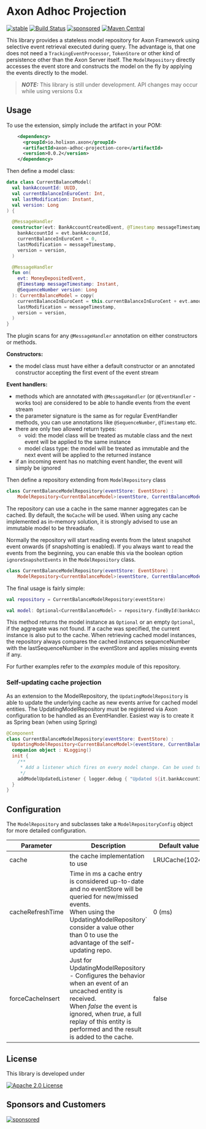# Axon Adhoc Projection

[![stable](https://img.shields.io/badge/lifecycle-STABLE-green.svg)](https://github.com/holisticon#open-source-lifecycle)
[![Build Status](https://github.com/holixon/axon-adhoc-projection/workflows/Development%20branches/badge.svg)](https://github.com/holixon/axon-adhoc-projection/actions)
[![sponsored](https://img.shields.io/badge/sponsoredBy-Holisticon-RED.svg)](https://holisticon.de/)
[![Maven Central](https://maven-badges.herokuapp.com/maven-central/io.holixon.axon/axon-adhoc-projection-core/badge.svg)](https://maven-badges.herokuapp.com/maven-central/io.holixon.axon/axon-adhoc-projection-core)

This library provides a stateless model repository for Axon Framework using selective event retrieval executed during query. 
The advantage is, that one does not need a `TrackingEventProcessor`, `TokenStore`  or other kind of persistence other than the Axon Server itself. 
The `ModelRepository` directly accesses the event store and constructs the model on the fly by applying the events directly to the model.

> **_NOTE:_**  This library is still under development. API changes may occur while using versions 0.x


## Usage

To use the extension, simply include the artifact in your POM:

```xml
    <dependency>
      <groupId>io.holixon.axon</groupId>
      <artifactId>axon-adhoc-projection-core</artifactId>
      <version>0.0.2</version>
    </dependency>
```

Then define a model class:

```kotlin
data class CurrentBalanceModel(
  val bankAccountId: UUID,
  val currentBalanceInEuroCent: Int,
  val lastModification: Instant,
  val version: Long
) {

  @MessageHandler
  constructor(evt: BankAccountCreatedEvent, @Timestamp messageTimestamp: Instant, @SequenceNumber version: Long) : this(
    bankAccountId = evt.bankAccountId,
    currentBalanceInEuroCent = 0,
    lastModification = messageTimestamp,
    version = version,
  )

  @MessageHandler
  fun on(
    evt: MoneyDepositedEvent,
    @Timestamp messageTimestamp: Instant,
    @SequenceNumber version: Long
  ): CurrentBalanceModel = copy(
    currentBalanceInEuroCent = this.currentBalanceInEuroCent + evt.amountInEuroCent,
    lastModification = messageTimestamp,
    version = version,
  )
}
```
The plugin scans for any `@MessageHandler` annotation on either constructors or methods.

**Constructors:**
- the model class must have either a default constructor or an annotated constructor accepting the first event of the event stream

**Event handlers:**
- methods which are annotated with `@MessageHandler` (or `@EventHandler` - works too) are considered to be able to handle events from the event stream
- the parameter signature is the same as for regular EventHandler methods, you can use annotations like `@SequenceNumber`, `@Timestamp` etc.
- there are only two allowed return types:
  - void: the model class will be treated as mutable class and the next event will be applied to the same instance
  - model class type: the model will be treated as immutable and the next event will be applied to the returned instance
- if an incoming event has no matching event handler, the event will simply be ignored

Then define a repository extending from `ModelRepository` class

```kotlin
class CurrentBalanceModelRepository(eventStore: EventStore) :
    ModelRepository<CurrentBalanceModel>(eventStore, CurrentBalanceModel::class.java)
```
The repository can use a cache in the same manner aggregates can be cached. By default, the `NoCache` will be used.
When using any cache implemented as in-memory solution, it is strongly advised to use an immutable model to be threadsafe.

Normally the repository will start reading events from the latest snapshot event onwards (if snapshotting is enabled).
If you always want to read the events from the beginning, you can enable this via the 
boolean option `ignoreSnapshotEvents` in the `ModelRepository` class.

```kotlin
class CurrentBalanceModelRepository(eventStore: EventStore) :
    ModelRepository<CurrentBalanceModel>(eventStore, CurrentBalanceModel::class.java, NoCache.INSTANCE, ignoreSnapshotEvents = true)
```

The final usage is fairly simple:
```kotlin
val repository = CurrentBalanceModelRepository(eventStore)

val model: Optional<CurrentBalanceModel> = repository.findById(bankAccountId)
```
This method returns the model instance as `Optional` or an empty `Optional`, if the aggregate was not found. 
If a cache was specified, the current instance is also put to the cache. When retrieving cached model instances, the repository always 
compares the cached instances sequenceNumber with the lastSequenceNumber in the eventStore and applies missing events if any.

For further examples refer to the *examples* module of this repository.

### Self-updating cache projection

As an extension to the ModelRepository, the `UpdatingModelRepository` is able to update the underlying cache as new events arrive for cached model entities.
The UpdatingModelRepository must be registered via Axon configuration to be handled as an EventHandler. Easiest way is to create it as Spring bean (when using Spring)

```kotlin
@Component
class CurrentBalanceModelRepository(eventStore: EventStore) :
  UpdatingModelRepository<CurrentBalanceModel>(eventStore, CurrentBalanceModel::class.java) {
  companion object : KLogging()
  init {
    /**
     * Add a listener which fires on every model change. Can be used to trigger query subscriptions.
     */
    addModelUpdatedListener { logger.debug { "Updated ${it.bankAccountId}" } }
  }
}
```

## Configuration

The `ModelRepository` and subclasses take a `ModelRepositoryConfig` object for more detailed configuration.

| Parameter        | Description                                                                                                                                                                                                                                     | Default value  |
|------------------|-------------------------------------------------------------------------------------------------------------------------------------------------------------------------------------------------------------------------------------------------|----------------|
| cache            | the cache implementation to use                                                                                                                                                                                                                 | LRUCache(1024) |
| cacheRefreshTime | Time in ms a cache entry is considered up-to-date and no eventStore will be queried for new/missed events.<br/>When using the UpdatingModelRepository` consider a value other than 0 to use the advantage of the self-updating repo.            | 0 (ms)         |
| forceCacheInsert | Just for UpdatingModelRepository - Configures the behavior when an event of an uncached entity is received.<br/>When _false_ the event is ignored, when _true_, a full replay of this entity is performed and the result is added to the cache. | false          |

## License

This library is developed under

[![Apache 2.0 License](https://img.shields.io/badge/License-Apache%202.0-blue.svg)](/LICENSE)

## Sponsors and Customers

[![sponsored](https://img.shields.io/badge/sponsoredBy-Holisticon-red.svg)](https://holisticon.de/)
